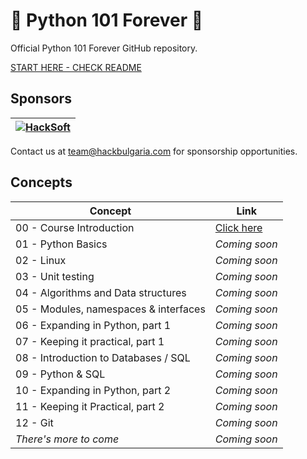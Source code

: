 # 🚀 Python 101 Forever 🚀

Official Python 101 Forever GitHub repository.

[START HERE - CHECK README](C00-Course-Introduction/)

## Sponsors

| [![HackSoft](https://hacksoft.io/content/themes/hacksoft/dist/assets/images/hak-logo-header.svg)](https://hacksoft.io) |
|------------------------------------------------------------------------------------------------------------------------|

Contact us at <team@hackbulgaria.com> for sponsorship opportunities.

## Concepts

| Concept                               | Link                                   |
|---------------------------------------|----------------------------------------|
| 00 - Course Introduction              | [Click here](C00-Course-Introduction/) |
| 01 - Python Basics                    | *Coming soon*                          |
| 02 - Linux                            | *Coming soon*                          |
| 03 - Unit testing                     | *Coming soon*                          |
| 04 - Algorithms and Data structures   | *Coming soon*                          |
| 05 - Modules, namespaces & interfaces | *Coming soon*                          |
| 06 - Expanding in Python, part 1      | *Coming soon*                          |
| 07 - Keeping it practical, part 1     | *Coming soon*                          |
| 08 - Introduction to Databases / SQL  | *Coming soon*                          |
| 09 - Python & SQL                     | *Coming soon*                          |
| 10 - Expanding in Python, part 2      | *Coming soon*                          |
| 11 - Keeping it Practical, part 2     | *Coming soon*                          |
| 12 - Git                              | *Coming soon*                          |
| *There's more to come*                | *Coming soon*                          |
